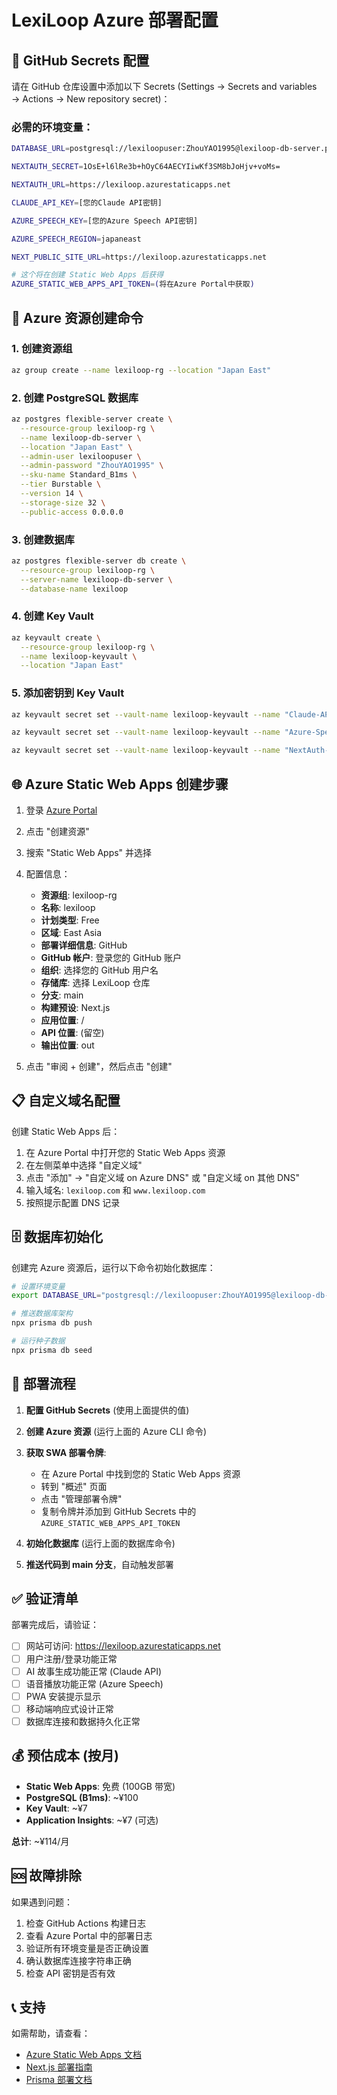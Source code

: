 # LexiLoop Azure 部署配置

## 🔐 GitHub Secrets 配置

请在 GitHub 仓库设置中添加以下 Secrets (Settings → Secrets and variables → Actions → New repository secret)：

### 必需的环境变量：

```bash
DATABASE_URL=postgresql://lexiloopuser:ZhouYAO1995@lexiloop-db-server.postgres.database.azure.com:5432/lexiloop?sslmode=require

NEXTAUTH_SECRET=1OsE+l6lRe3b+hOyC64AECYIiwKf3SM8bJoHjv+voMs=

NEXTAUTH_URL=https://lexiloop.azurestaticapps.net

CLAUDE_API_KEY=[您的Claude API密钥]

AZURE_SPEECH_KEY=[您的Azure Speech API密钥]

AZURE_SPEECH_REGION=japaneast

NEXT_PUBLIC_SITE_URL=https://lexiloop.azurestaticapps.net

# 这个将在创建 Static Web Apps 后获得
AZURE_STATIC_WEB_APPS_API_TOKEN=(将在Azure Portal中获取)
```

## 🚀 Azure 资源创建命令

### 1. 创建资源组
```bash
az group create --name lexiloop-rg --location "Japan East"
```

### 2. 创建 PostgreSQL 数据库
```bash
az postgres flexible-server create \
  --resource-group lexiloop-rg \
  --name lexiloop-db-server \
  --location "Japan East" \
  --admin-user lexiloopuser \
  --admin-password "ZhouYAO1995" \
  --sku-name Standard_B1ms \
  --tier Burstable \
  --version 14 \
  --storage-size 32 \
  --public-access 0.0.0.0
```

### 3. 创建数据库
```bash
az postgres flexible-server db create \
  --resource-group lexiloop-rg \
  --server-name lexiloop-db-server \
  --database-name lexiloop
```

### 4. 创建 Key Vault
```bash
az keyvault create \
  --resource-group lexiloop-rg \
  --name lexiloop-keyvault \
  --location "Japan East"
```

### 5. 添加密钥到 Key Vault
```bash
az keyvault secret set --vault-name lexiloop-keyvault --name "Claude-API-Key" --value "[您的Claude API密钥]"

az keyvault secret set --vault-name lexiloop-keyvault --name "Azure-Speech-Key" --value "[您的Azure Speech API密钥]"

az keyvault secret set --vault-name lexiloop-keyvault --name "NextAuth-Secret" --value "1OsE+l6lRe3b+hOyC64AECYIiwKf3SM8bJoHjv+voMs="
```

## 🌐 Azure Static Web Apps 创建步骤

1. 登录 [Azure Portal](https://portal.azure.com)
2. 点击 "创建资源"
3. 搜索 "Static Web Apps" 并选择
4. 配置信息：
   - **资源组**: lexiloop-rg
   - **名称**: lexiloop
   - **计划类型**: Free
   - **区域**: East Asia
   - **部署详细信息**: GitHub
   - **GitHub 帐户**: 登录您的 GitHub 账户
   - **组织**: 选择您的 GitHub 用户名
   - **存储库**: 选择 LexiLoop 仓库
   - **分支**: main
   - **构建预设**: Next.js
   - **应用位置**: /
   - **API 位置**: (留空)
   - **输出位置**: out

5. 点击 "审阅 + 创建"，然后点击 "创建"

## 📋 自定义域名配置

创建 Static Web Apps 后：

1. 在 Azure Portal 中打开您的 Static Web Apps 资源
2. 在左侧菜单中选择 "自定义域"
3. 点击 "添加" → "自定义域 on Azure DNS" 或 "自定义域 on 其他 DNS"
4. 输入域名: `lexiloop.com` 和 `www.lexiloop.com`
5. 按照提示配置 DNS 记录

## 🗄️ 数据库初始化

创建完 Azure 资源后，运行以下命令初始化数据库：

```bash
# 设置环境变量
export DATABASE_URL="postgresql://lexiloopuser:ZhouYAO1995@lexiloop-db-server.postgres.database.azure.com:5432/lexiloop?sslmode=require"

# 推送数据库架构
npx prisma db push

# 运行种子数据
npx prisma db seed
```

## 🔄 部署流程

1. **配置 GitHub Secrets** (使用上面提供的值)
2. **创建 Azure 资源** (运行上面的 Azure CLI 命令)
3. **获取 SWA 部署令牌**:
   - 在 Azure Portal 中找到您的 Static Web Apps 资源
   - 转到 "概述" 页面
   - 点击 "管理部署令牌"
   - 复制令牌并添加到 GitHub Secrets 中的 `AZURE_STATIC_WEB_APPS_API_TOKEN`

4. **初始化数据库** (运行上面的数据库命令)
5. **推送代码到 main 分支**，自动触发部署

## ✅ 验证清单

部署完成后，请验证：

- [ ] 网站可访问: https://lexiloop.azurestaticapps.net
- [ ] 用户注册/登录功能正常
- [ ] AI 故事生成功能正常 (Claude API)
- [ ] 语音播放功能正常 (Azure Speech)
- [ ] PWA 安装提示显示
- [ ] 移动端响应式设计正常
- [ ] 数据库连接和数据持久化正常

## 💰 预估成本 (按月)

- **Static Web Apps**: 免费 (100GB 带宽)
- **PostgreSQL (B1ms)**: ~¥100
- **Key Vault**: ~¥7
- **Application Insights**: ~¥7 (可选)

**总计**: ~¥114/月

## 🆘 故障排除

如果遇到问题：

1. 检查 GitHub Actions 构建日志
2. 查看 Azure Portal 中的部署日志
3. 验证所有环境变量是否正确设置
4. 确认数据库连接字符串正确
5. 检查 API 密钥是否有效

## 📞 支持

如需帮助，请查看：
- [Azure Static Web Apps 文档](https://docs.microsoft.com/en-us/azure/static-web-apps/)
- [Next.js 部署指南](https://nextjs.org/docs/deployment)
- [Prisma 部署文档](https://www.prisma.io/docs/guides/deployment)